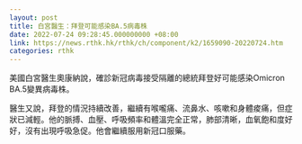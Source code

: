 ```yaml
---
layout: post
title: 白宮醫生：拜登可能感染BA.5病毒株
date: 2022-07-24 09:28:45.000000000 +08:00
link: https://news.rthk.hk/rthk/ch/component/k2/1659090-20220724.htm
categories: rthk
---
```


美國白宮醫生奧康納說，確診新冠病毒接受隔離的總統拜登好可能感染Omicron BA.5變異病毒株。

醫生又說，拜登的情況持續改善，繼續有喉嚨痛、流鼻水、咳嗽和身體痠痛，但症狀已減輕。他的脈搏、血壓、呼吸頻率和體溫完全正常，肺部清晰，血氧飽和度好好，沒有出現呼吸急促。他會繼續服用新冠口服藥。
